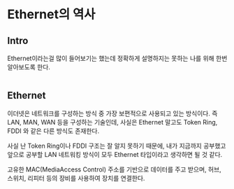 
# Ethernet의 역사

## Intro

Ethernet이라는걸 많이 들어보기는 했는데 정확하게 설명하지는 못하는 나를 위해 한번 알아보도록 한다.

<figure><img src="https://blog.kakaocdn.net/dn/qAbMu/btrb1rlJcFa/afwwpakAOporUlzdIXGTYk/img.png" alt=""><figcaption></figcaption></figure>

## **Ethernet**

이더넷은 네트워크를 구성하는 방식 중 가장 보편적으로 사용되고 있는 방식이다. 즉 LAN, MAN, WAN 등을 구성하는 기술인데, 사실은 Ethernet 말고도 Token Ring, FDDI 와 같은 다른 방식도 존재한다.&#x20;

사실 난 Token Ring이나 FDDI 구조는 잘 알지 못하기 때문에, 내가 지금까지 공부했고 앞으로 공부할 LAN 네트워킹 방식이 모두 Ethernet 타입이라고 생각하면 될 것 같다.&#x20;

고유한 MAC(MediaAccess Control) 주소를 기반으로 데이터를 주고 받으며, 허브, 스위치, 리피터 등의 장비를 사용하여 장치를 연결한다.&#x20;
